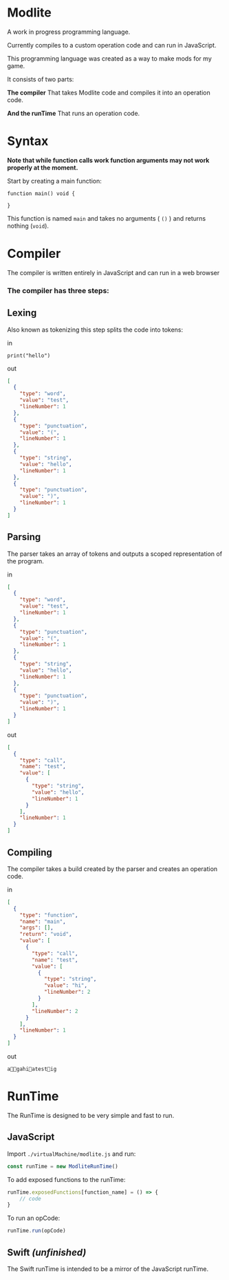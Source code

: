 # Modlite

A work in progress programming language.

Currently compiles to a custom operation code and can run in JavaScript.

This programming language was created as a way to make mods for my game.

It consists of two parts:

**The compiler** That takes Modlite code and compiles it into an operation code.

**And the runTime** That runs an operation code.

# Syntax

**Note that while function calls work function arguments may not work properly at the moment.**

Start by creating a main function:

```modlite
function main() void {
	
}
```

This function is named `main` and takes no arguments ( `()` ) and returns nothing (`void`).

# Compiler

The compiler is written entirely in JavaScript and can run in a web browser

### The compiler has three steps:

## Lexing

Also known as tokenizing this step splits the code into tokens:

in
```modlite
print("hello")
```

out
```json
[
  {
    "type": "word",
    "value": "test",
    "lineNumber": 1
  },
  {
    "type": "punctuation",
    "value": "(",
    "lineNumber": 1
  },
  {
    "type": "string",
    "value": "hello",
    "lineNumber": 1
  },
  {
    "type": "punctuation",
    "value": ")",
    "lineNumber": 1
  }
]
```

## Parsing

The parser takes an array of tokens and outputs a scoped representation of the program.

in 
```json
[
  {
    "type": "word",
    "value": "test",
    "lineNumber": 1
  },
  {
    "type": "punctuation",
    "value": "(",
    "lineNumber": 1
  },
  {
    "type": "string",
    "value": "hello",
    "lineNumber": 1
  },
  {
    "type": "punctuation",
    "value": ")",
    "lineNumber": 1
  }
]
```

out
```json
[
  {
    "type": "call",
    "name": "test",
    "value": [
      {
        "type": "string",
        "value": "hello",
        "lineNumber": 1
      }
    ],
    "lineNumber": 1
  }
]
```

## Compiling

The compiler takes a build created by the parser and creates an operation code.

in
```json
[
  {
    "type": "function",
    "name": "main",
    "args": [],
    "return": "void",
    "value": [
      {
        "type": "call",
        "name": "test",
        "value": [
          {
            "type": "string",
            "value": "hi",
            "lineNumber": 2
          }
        ],
        "lineNumber": 2
      }
    ],
    "lineNumber": 1
  }
]
```
out
```
a￿gahi￿atest￿ig
```

# RunTime

The RunTime is designed to be very simple and fast to run.

## JavaScript

Import `./virtualMachine/modlite.js` and run:
```JavaScript
const runTime = new ModliteRunTime()
```

To add exposed functions to the runTime:
```JavaScript
runTime.exposedFunctions[function_name] = () => {
	// code
}
```

To run an opCode:
```JavaScript
runTime.run(opCode)
```

## Swift _(unfinished)_

The Swift runTime is intended to be a mirror of the JavaScript runTime.